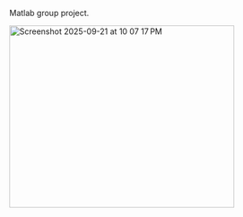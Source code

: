 Matlab group project.

<img width="401" height="325" alt="Screenshot 2025-09-21 at 10 07 17 PM" src="https://github.com/user-attachments/assets/12ceb9ad-3091-45cb-8d2a-61f36915732e" />

